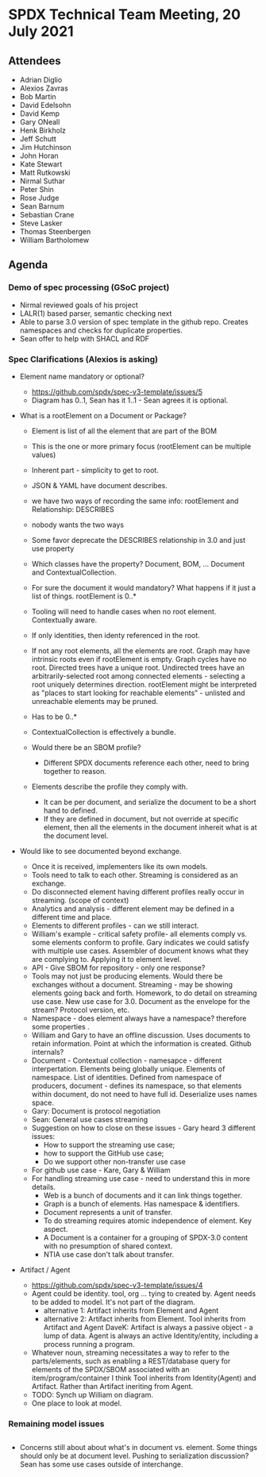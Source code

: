 # SPDX Technical Team Meeting, 20 July 2021

## Attendees
* Adrian Diglio
* Alexios Zavras
* Bob Martin
* David Edelsohn
* David Kemp
* Gary ONeall
* Henk Birkholz
* Jeff Schutt
* Jim Hutchinson
* John Horan
* Kate Stewart
* Matt Rutkowski
* Nirmal Suthar
* Peter Shin
* Rose Judge
* Sean Barnum
* Sebastian Crane
* Steve Lasker
* Thomas Steenbergen
* William Bartholomew

## Agenda

### Demo of spec processing (GSoC project)
* Nirmal reviewed goals of his project
* LALR(1) based parser,   semantic checking next
* Able to parse 3.0 version of spec template in the github repo.   Creates namespaces and checks for duplicate properties.
* Sean offer to help with SHACL and RDF

### Spec Clarifications (Alexios is asking)

* Element name mandatory or optional?
  * https://github.com/spdx/spec-v3-template/issues/5
  * Diagram has 0..1,  Sean has it 1..1 -  Sean agrees it is optional.

* What is a rootElement on a Document or Package?
  * Element is list of all the element that are part of the BOM
  * This is the one or more primary focus (rootElement can be multiple values)
  * Inherent part - simplicity to get to root.
  * JSON & YAML have document describes.
  * we have two ways of recording the same info: rootElement and Relationship: DESCRIBES
  * nobody wants the two ways
  * Some favor deprecate the DESCRIBES relationship in 3.0  and just use property
  * Which classes have the property?   Document, BOM, ...   Document and ContextualCollection.
  * For sure the document it would mandatory?    What happens if it just a list of things. rootElement is 0..*
  * Tooling will need to handle cases when no root element.    Contextually aware.
  * If only identities, then identy referenced in the root.
  * If not any root elements, all the elements are root. Graph may have intrinsic roots even if rootElement is empty. Graph cycles have no root. Directed trees have a unique root. Undirected trees have an arbitrarily-selected root among connected elements - selecting a root uniquely determines direction.  rootElement might be interpreted as "places to start looking for reachable elements" - unlisted and unreachable elements may be pruned.
  * Has to be 0..*
  * ContextualCollection is effectively a bundle.

  * Would there be an SBOM profile?
    * Different SPDX documents reference each other, need to bring together to reason.

  * Elements describe the profile they comply with.
    * It can be per document, and serialize the document to be a short hand to defined.
    * If they are defined in document, but not override at specific element,  then all the elements in the document inhereit what is at the document level.

* Would like to see documented beyond exchange.
   * Once it is received,  implementers like its own models.
   * Tools need to talk to each other.    Streaming is considered as an exchange.
   * Do disconnected element having different profiles really occur in streaming. (scope of context)
   * Analytics and analysis - different element may be defined in a different time and place.
   * Elements to different profiles - can we still interact.
   * William's example - critical safety profile- all elements comply vs.  some elements conform to profile.   Gary indicates we could satisfy with multiple use cases.   Assembler of document knows what they are complying to.   Applying it to element level.
   * API - Give SBOM for repository - only one response?
   * Tools may not just be producing elements.    Would there be exchanges without a document.   Streaming - may be showing elements going back and forth.   Homework,  to do detail on streaming  use case.   New use case for 3.0.   Document as the envelope for the stream?   Protocol version, etc.
   * Namespace - does element always have a namespace?   therefore some properties .
   * William and Gary to have an offline discussion.    Uses documents to retain information.   Point at which the information is created.   Github internals?
   * Document - Contextual collection - namesapce - different interpertation.   Elements being globally unique.   Elements of namespace.   List of identities.    Defined from namespace of producers,   document - defines its namespace, so that elements within document, do not need to have full id.    Deserialize uses names space.
   * Gary:  Document is protocol negotiation
   * Sean: General use cases streaming
   * Suggestion on how to close on these issues - Gary heard 3 different issues:
       * How to support the streaming use case;
       * how to support the GitHub use case;
       * Do we support other non-transfer use case
  * For github use case - Kare, Gary & William
  * For handling streaming use case - need to understand this in more details.
     * Web is a bunch of documents and it can link things together.
     * Graph is a bunch of elements.    Has namespace & identifiers.
     * Document represents a unit of transfer.
     * To do streaming requires atomic independence of element.   Key aspect.
     * A Document is a container for a grouping of SPDX-3.0 content with no presumption of shared context.
     * NTIA use case don't talk about transfer.

* Artifact / Agent
  * https://github.com/spdx/spec-v3-template/issues/4
  * Agent could be identity. tool, org  ... tying to created by.   Agent needs to be added to model.  It's not part of the diagram.
     - alternative 1: Artifact inherits from Element and Agent
     - alternative 2: Artifact inherits from Element.  Tool inherits from Artifact and Agent
DaveK: Artifact is always a passive object - a lump of data. Agent is always an active Identity/entity, including a process running a program.
  * Whatever noun, streaming necessitates a way to refer to the parts/elements, such as enabling a REST/database query for elements of the SPDX/SBOM associated with an item/program/container  I think Tool inherits from Identity(Agent) and Artifact.   Rather than Artifact ineriting from Agent.
  * TODO:   Synch up William on diagram.
  * One place to look at model.

### Remaining model issues

##
* Concerns still about about what's in document vs. element.   Some things should only be at document level.    Pushing to serialization discussion?  Sean has some use cases outside of interchange.
